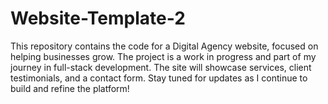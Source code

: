 # Website-Template-2
This repository contains the code for a Digital Agency website, focused on helping businesses grow. The project is a work in progress and part of my journey in full-stack development. The site will showcase services, client testimonials, and a contact form. Stay tuned for updates as I continue to build and refine the platform!
